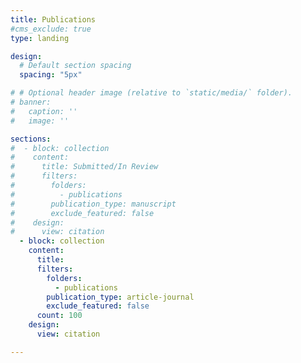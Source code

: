 ```yaml
---
title: Publications
#cms_exclude: true
type: landing

design:
  # Default section spacing
  spacing: "5px"

# # Optional header image (relative to `static/media/` folder).
# banner:
#   caption: ''
#   image: ''

sections:
#  - block: collection
#    content:
#      title: Submitted/In Review
#      filters:
#        folders:
#          - publications
#        publication_type: manuscript
#        exclude_featured: false
#    design:
#      view: citation
  - block: collection
    content:
      title: 
      filters:
        folders:
          - publications
        publication_type: article-journal
        exclude_featured: false
      count: 100
    design:
      view: citation

---
```

